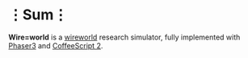 # ⋮Sum⋮
__Wire=world__ is a [wireworld](https://en.wikipedia.org/wiki/Wireworld) research simulator, fully implemented with [Phaser3](https://phaser.io/phaser3) and [CoffeeScript 2](https://coffeescript.org/v2/).

